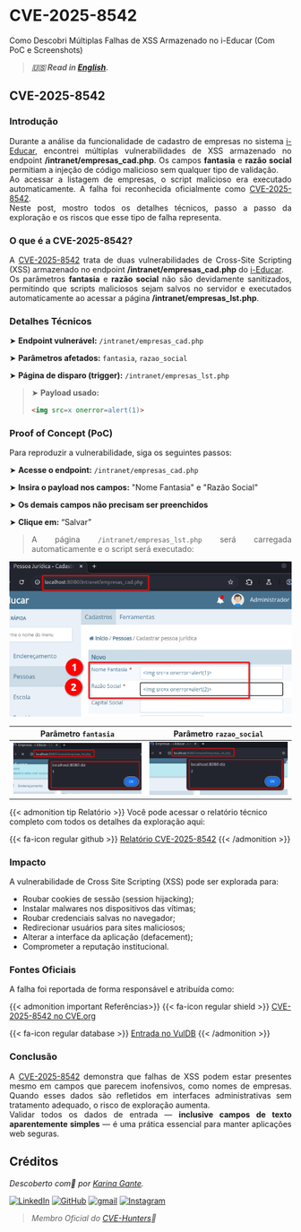 # CVE-2025-8542


Como Descobri Múltiplas Falhas de XSS Armazenado no i-Educar (Com PoC e Screenshots)

<!--more-->

> ***🇺🇸 Read in [English](http://karinagante.github.io/cve-2025-8542/).***

## CVE-2025-8542

### Introdução

<p align="justify">Durante a análise da funcionalidade de cadastro de empresas no sistema <a href="https://github.com/portabilis/i-educar" target=_blank>i-Educar</a>, encontrei múltiplas vulnerabilidades de XSS armazenado no endpoint <b>/intranet/empresas_cad.php</b>. Os campos <b>fantasia</b> e <b>razão social</b> permitiam a injeção de código malicioso sem qualquer tipo de validação. </br> Ao acessar a listagem de empresas, o script malicioso era executado automaticamente. A falha foi reconhecida oficialmente como <a href="https://www.cve.org/CVERecord?id=CVE-2025-8542" target=_blank>CVE-2025-8542</a>. </br> Neste post, mostro todos os detalhes técnicos, passo a passo da exploração e os riscos que esse tipo de falha representa. </p>

### O que é a CVE-2025-8542?

<p align="justify">A <a href="https://www.cve.org/CVERecord?id=CVE-2025-8542" target=_blank>CVE-2025-8542</a> trata de duas vulnerabilidades de Cross-Site Scripting (XSS) armazenado no endpoint <b>/intranet/empresas_cad.php</b> do <a href="https://github.com/portabilis/i-educar" target=_blank>i-Educar</a>. </br> Os parâmetros <b>fantasia</b> e <b>razão social</b> não são devidamente sanitizados, permitindo que scripts maliciosos sejam salvos no servidor e executados automaticamente ao acessar a página <b>/intranet/empresas_lst.php</b>. </p>

### Detalhes Técnicos

➤ **Endpoint vulnerável:** `/intranet/empresas_cad.php`

➤ **Parâmetros afetados:** `fantasia`, `razao_social`

➤ **Página de disparo (trigger):** `/intranet/empresas_lst.php`

> ➤ **Payload usado:** 
> ```html
><img src=x onerror=alert(1)>
>```

### Proof of Concept (PoC)

Para reproduzir a vulnerabilidade, siga os seguintes passos:

➤ **Acesse o endpoint:** `/intranet/empresas_cad.php`

➤ **Insira o payload nos campos:** "Nome Fantasia" e "Razão Social"

➤ **Os demais campos não precisam ser preenchidos**

➤ **Clique em:** “Salvar”

> <p align="justify">A página <code>/intranet/empresas_lst.php</code> será carregada automaticamente e o script será executado:</p>

<p align="center">
<img src="/images/CVE-2025-8542/PoC1.png">
</p>

|   Parâmetro `fantasia`         |    Parâmetro `razao_social`        |
|:------------:|:------------:|
| ![](/images/CVE-2025-8542/PoC2.png)    | ![](/images/CVE-2025-8542/PoC3.png)  |

{{< admonition tip Relatório >}} 
Você pode acessar o relatório técnico completo com todos os detalhes da exploração aqui:

{{< fa-icon regular github >}} 
[Relatório CVE-2025-8542](https://github.com/KarinaGante/KGSec/blob/main/CVEs/i-educar/CVE-2025-8542.md)
{{< /admonition >}}

### Impacto

A vulnerabilidade de Cross Site Scripting (XSS) pode ser explorada para:

- Roubar cookies de sessão (session hijacking);
- Instalar malwares nos dispositivos das vítimas;
- Roubar credenciais salvas no navegador;
- Redirecionar usuários para sites maliciosos;
- Alterar a interface da aplicação (defacement);
- Comprometer a reputação institucional.

### Fontes Oficiais

A falha foi reportada de forma responsável e atribuída como:

{{< admonition important Referências>}} 
{{< fa-icon regular shield >}} 
[CVE-2025-8542 no CVE.org](https://www.cve.org/CVERecord?id=CVE-2025-8542)

{{< fa-icon regular database >}} 
[Entrada no VulDB](https://vuldb.com/?id.318671)
{{< /admonition >}}

### Conclusão

<p align="justify">A <a href="https://www.cve.org/CVERecord?id=CVE-2025-8542" target=_blank>CVE-2025-8542</a> demonstra que falhas de XSS podem estar presentes mesmo em campos que parecem inofensivos, como nomes de empresas. Quando esses dados são refletidos em interfaces administrativas sem tratamento adequado, o risco de exploração aumenta.</br> Validar todos os dados de entrada — <b>inclusive campos de texto aparentemente simples</b> — é uma prática essencial para manter aplicações web seguras.</p>

## Créditos

*Descoberto com💜 por [Karina Gante](https://karinagante.github.io/).* 

[![LinkedIn](https://skillicons.dev/icons?i=linkedin&theme=dark)](https://www.linkedin.com/in/karina-gante/)
[![GitHub](https://skillicons.dev/icons?i=github&theme=dark)](https://www.github.com/KarinaGante/)
[![gmail](https://skillicons.dev/icons?i=gmail&theme=dark)](mailto:karina.g@aluno.ifsp.edu.br)
[![Instagram](https://skillicons.dev/icons?i=instagram&theme=dark)](https://www.instagram.com/karinovisk02/)

> *Membro Oficial do [CVE-Hunters](https://www.cvehunters.com/)🏹*
